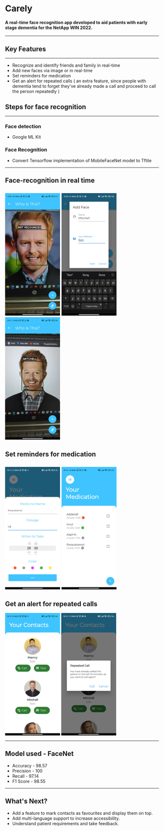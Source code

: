 # Carely

#### A real-time face recognition app developed to aid patients with early stage dementia for the NetApp WIN 2022.
---
## Key Features
---
- Recognize and identify friends and family in real-time
- Add new faces via image or in real-time
- Set reminders for medication
- Get an alert for repeated calls ( an extra feature, since people with dementia tend to forget they've already made a call and proceed to call the person repeatedly )
## Steps for face recognition
---
### Face detection
- Google ML Kit

### Face Recognition
- Convert Tensorflow implementation of MobileFaceNet model to Tflite
---
## Face-recognition in real time
<img src = "carely-images/add-realtime.jpg" style="height: 400px; width:180px;"/> <img src = "carely-images/add-realtime2.jpg" style="height: 400px; width:180px;"/> <img src = "carely-images/add-realtime3.jpg" style="height: 400px; width:180px;"/>
---
## Set reminders for medication
<img src = "carely-images/add-medication.jpg" style="height: 400px; width:180px;"/> <img src = "carely-images/add-medication2.jpg" style="height: 400px; width:180px;"/> 
---
## Get an alert for repeated calls
<img src = "carely-images/call.jpg" style="height: 400px; width:180px;"/> <img src = "carely-images/call-2.jpg" style="height: 400px; width:180px;"/> 

---
## Model used - FaceNet
- Accuracy - 98.57
- Precision - 100
- Recall - 97.14
- F1 Score - 98.55
---
## What's Next?
- Add a feature to mark contacts as favourites and display them on top.
- Add multi-language support to increase accessibility.
- Understand patient requirements and take feedback.
